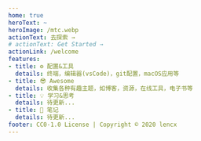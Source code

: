 ```yaml
---
home: true
heroText: ~
heroImage: /mtc.webp
actionText: 去探索 →
# actionText: Get Started →
actionLink: /welcome
features:
- title: ⚙️ 配置&工具
  details: 终端，编辑器(vsCode)，git配置，macOS应用等
- title: 😎 Awesome
  details: 收集各种有趣主题，如博客，资源，在线工具，电子书等
- title: 💡 学习&思考
  details: 待更新...
- title: 📝 笔记
  details: 待更新...
footer: CC0-1.0 License | Copyright © 2020 lencx
---
```


<br />
<br />
<br />
<OneSentence :auto="true" />
